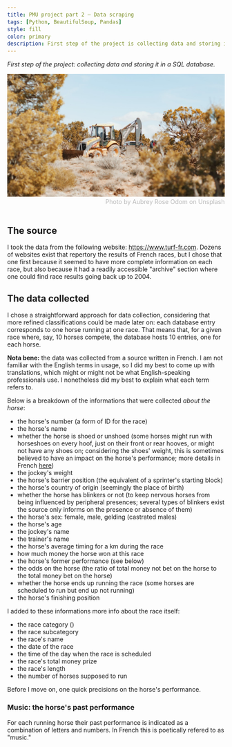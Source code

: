 ```yaml
---
title: PMU project part 2 — Data scraping
tags: [Python, BeautifulSoup, Pandas]
style: fill
color: primary
description: First step of the project is collecting data and storing it in a SQL database.
---
```


*First step of the project: collecting data and storing it in a SQL database.*

<script type="text/javascript"
        src="https://cdnjs.cloudflare.com/ajax/libs/mathjax/2.7.0/MathJax.js?config=TeX-AMS_CHTML"></script>

<img src="../images/digging.jpg">
<div style="color: #BABABA; text-align:right">Photo by Aubrey Rose Odom on Unsplash</div>
<br>

## The source

I took the data from the following website: https://www.turf-fr.com. Dozens of websites exist that repertory the results of French races, but I chose that one first because it seemed to have more complete information on each race, but also because it had a readily accessible "archive" section where one could find race results going back up to 2004.

## The data collected

I chose a straightforward approach for data collection, considering that more refined classifications could be made later on: each database entry corresponds to one horse running at one race. That means that, for a given race where, say, 10 horses compete, the database hosts 10 entries, one for each horse.  

**Nota bene:** the data was collected from a source written in French. I am not familiar with the English terms in usage, so I did my best to come up with translations, which might or might not be what English-speaking professionals use. I nonetheless did my best to explain what each term refers to.

Below is a breakdown of the informations that were collected *about the horse*:
- the horse's number (a form of ID for the race)
- the horse's name
- whether the horse is shoed or unshoed (some horses might run with horseshoes on every hoof, just on their front or rear hooves, or might not have any shoes on; considering the shoes' weight, this is sometimes believed to have an impact on the horse's performance; more details in French <a href="https://hippique.blog-pmu.fr/2015/06/11/le-deferrage/">here</a>)
- the jockey's weight
- the horse's barrier position (the equivalent of a sprinter's starting block)
- the horse's country of origin (seemingly the place of birth)
- whether the horse has blinkers or not (to keep nervous horses from being influenced by peripheral presences; several types of blinkers exist the source only informs on the presence or absence of them)
- the horse's sex: female, male, gelding (castrated males)
- the horse's age
- the jockey's name
- the trainer's name
- the horse's average timing for a km during the race
- how much money the horse won at this race
- the horse's former performance (see below)
- the odds on the horse (the ratio of total money not bet on the horse to the total money bet on the horse)
- whether the horse ends up running the race (some horses are scheduled to run but end up not running)
- the horse's finishing position

I added to these informations more info about the race itself:
- the race category ()
- the race subcategory
- the race's name
- the date of the race
- the time of the day when the race is scheduled
- the race's total money prize
- the race's length
- the number of horses supposed to run

Before I move on, one quick precisions on the horse's performance.

### Music: the horse's past performance
For each running horse their past performance is indicated as a combination of letters and numbers. In French this is poetically refered to as "music." 
